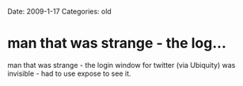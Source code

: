 Date: 2009-1-17
Categories: old

# man that was strange - the log...

man that was strange - the login window for twitter (via Ubiquity) was invisible - had to use expose to see it.
